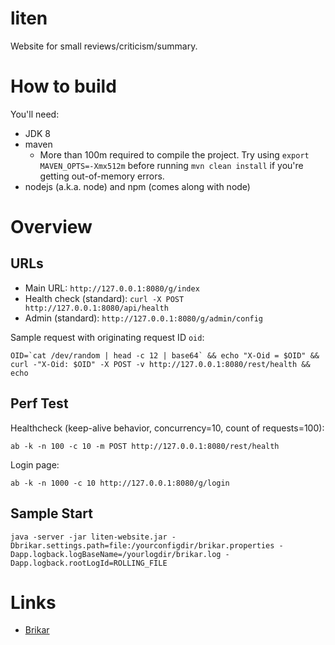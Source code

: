 liten
=====

Website for small reviews/criticism/summary.

# How to build

You'll need:

* JDK 8
* maven
  * More than 100m required to compile the project. Try using ``export MAVEN_OPTS=-Xmx512m`` before running ``mvn clean install`` if you're getting out-of-memory errors.
* nodejs (a.k.a. node) and npm (comes along with node)


# Overview

## URLs

* Main URL: ``http://127.0.0.1:8080/g/index``
* Health check (standard): ``curl -X POST http://127.0.0.1:8080/api/health``
* Admin (standard): ``http://127.0.0.1:8080/g/admin/config``

Sample request with originating request ID ``oid``:

```
OID=`cat /dev/random | head -c 12 | base64` && echo "X-Oid = $OID" && curl -"X-Oid: $OID" -X POST -v http://127.0.0.1:8080/rest/health && echo
```

## Perf Test

Healthcheck (keep-alive behavior, concurrency=10, count of requests=100):

```
ab -k -n 100 -c 10 -m POST http://127.0.0.1:8080/rest/health
```

Login page:

```
ab -k -n 1000 -c 10 http://127.0.0.1:8080/g/login
```

## Sample Start

```
java -server -jar liten-website.jar -Dbrikar.settings.path=file:/yourconfigdir/brikar.properties -Dapp.logback.logBaseName=/yourlogdir/brikar.log -Dapp.logback.rootLogId=ROLLING_FILE
```

# Links

* [Brikar](https://github.com/truward/brikar)

